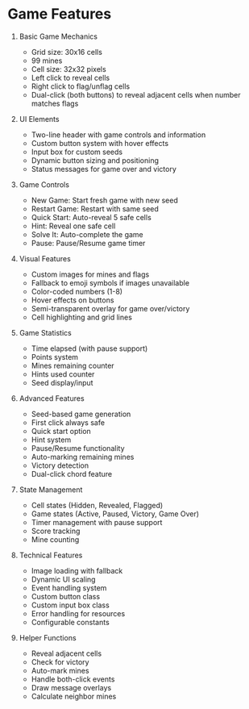 # Game Features

1. Basic Game Mechanics
   - Grid size: 30x16 cells
   - 99 mines
   - Cell size: 32x32 pixels
   - Left click to reveal cells
   - Right click to flag/unflag cells
   - Dual-click (both buttons) to reveal adjacent cells when number matches flags

2. UI Elements
   - Two-line header with game controls and information
   - Custom button system with hover effects
   - Input box for custom seeds
   - Dynamic button sizing and positioning
   - Status messages for game over and victory

3. Game Controls
   - New Game: Start fresh game with new seed
   - Restart Game: Restart with same seed
   - Quick Start: Auto-reveal 5 safe cells
   - Hint: Reveal one safe cell
   - Solve It: Auto-complete the game
   - Pause: Pause/Resume game timer

4. Visual Features
   - Custom images for mines and flags
   - Fallback to emoji symbols if images unavailable
   - Color-coded numbers (1-8)
   - Hover effects on buttons
   - Semi-transparent overlay for game over/victory
   - Cell highlighting and grid lines

5. Game Statistics
   - Time elapsed (with pause support)
   - Points system
   - Mines remaining counter
   - Hints used counter
   - Seed display/input

6. Advanced Features
   - Seed-based game generation
   - First click always safe
   - Quick start option
   - Hint system
   - Pause/Resume functionality
   - Auto-marking remaining mines
   - Victory detection
   - Dual-click chord feature

7. State Management
   - Cell states (Hidden, Revealed, Flagged)
   - Game states (Active, Paused, Victory, Game Over)
   - Timer management with pause support
   - Score tracking
   - Mine counting

8. Technical Features
   - Image loading with fallback
   - Dynamic UI scaling
   - Event handling system
   - Custom button class
   - Custom input box class
   - Error handling for resources
   - Configurable constants

9. Helper Functions
   - Reveal adjacent cells
   - Check for victory
   - Auto-mark mines
   - Handle both-click events
   - Draw message overlays
   - Calculate neighbor mines